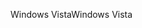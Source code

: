 <span data-ttu-id="b5897-101">Windows Vista</span><span class="sxs-lookup"><span data-stu-id="b5897-101">Windows Vista</span></span>